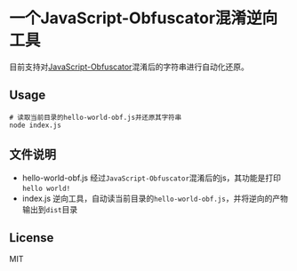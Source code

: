 # 一个JavaScript-Obfuscator混淆逆向工具

目前支持对[JavaScript-Obfuscator](https://github.com/javascript-obfuscator/javascript-obfuscator.git)混淆后的字符串进行自动化还原。

## Usage

```shell
# 读取当前目录的hello-world-obf.js并还原其字符串
node index.js
```

## 文件说明

- hello-world-obf.js  经过`JavaScript-Obfuscator`混淆后的js，其功能是打印`hello world!`
- index.js  逆向工具，自动读当前目录的`hello-world-obf.js`，并将逆向的产物输出到`dist`目录

## License

MIT
